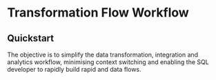# Transformation Flow Workflow
## Quickstart
The objective is to simplify the data transformation, integration and analytics workflow, minimising context switching and enabling the SQL developer to rapidly build rapid and  data flows.

